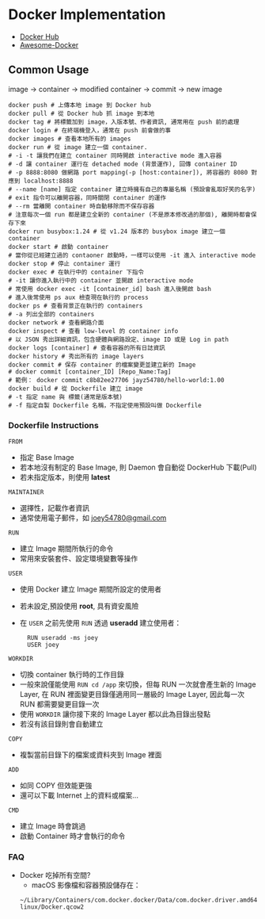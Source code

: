 # Docker Implementation
* [Docker Hub](https://hub.docker.com/)
* [Awesome-Docker](https://github.com/veggiemonk/awesome-docker)
## Common Usage
image -> container -> modified container -> commit -> new image

```shell
docker push # 上傳本地 image 到 Docker hub
docker pull # 從 Docker hub 抓 image 到本地
docker tag # 將標籤加到 image，入版本號、作者資訊, 通常用在 push 前的處理
docker login # 在終端機登入，通常在 push 前會做的事
docker images # 查看本地所有的 images
docker run # 從 image 建立一個 container.
# -i -t 讓我們在建立 container 同時開啟 interactive mode 進入容器
# -d 讓 container 運行在 detached mode (背景運作), 回傳 container ID
# -p 8888:8080 做網路 port mapping(-p [host:container]), 將容器的 8080 對應到 localhost:8888
# --name [name] 指定 container 建立時擁有自己的專屬名稱 (預設會亂取好笑的名字)
# exit 指令可以離開容器，同時關閉 container 的運作
# --rm 當離開 container 時自動移除而不保存容器
# 注意每次一個 run 都是建立全新的 container (不是原本修改過的那個), 離開時都會保存下來
docker run busybox:1.24 # 從 v1.24 版本的 busybox image 建立一個 container
docker start # 啟動 container
# 當你從已經建立過的 contaoner 啟動時，一樣可以使用 -it 進入 interactive mode
docker stop # 停止 container 運行
docker exec # 在執行中的 container 下指令
# -it 讓你進入執行中的 container 並開啟 interactive mode
# 常使用 docker exec -it [container_id] bash 進入後開啟 bash
# 進入後常使用 ps aux 檢查現在執行的 process
docker ps # 查看背景正在執行的 containers
# -a 列出全部的 containers
docker network # 查看網路介面
docker inspect # 查看 low-level 的 container info
# 以 JSON 秀出詳細資訊，包含硬體與網路設定、image ID 或是 Log in path
docker logs [container] # 查看容器的所有日誌資訊
docker history # 秀出所有的 image layers
docker commit # 保存 container 的檔案變更並建立新的 Image
# docker commit [container_ID] [Repo_Name:Tag]
# 範例： docker commit c8b82ee27706 jayz54780/hello-world:1.00
docker build # 從 Dockerfile 建立 image
# -t 指定 name 與 標籤(通常是版本號)
# -f 指定自製 Dockerfile 名稱，不指定使用預設叫做 Dockerfile
```

### Dockerfile Instructions

``FROM``
  * 指定 Base Image
  * 若本地沒有制定的 Base Image, 則 Daemon 會自動從 DockerHub 下載(Pull)
  * 若未指定版本，則使用 __latest__

``MAINTAINER``
  * 選擇性，記載作者資訊
  * 通常使用電子郵件，如 joey54780@gmail.com

``RUN``
  * 建立 Image 期間所執行的命令
  * 常用來安裝套件、設定環境變數等操作

``USER``
  * 使用 Docker 建立 Image 期間所設定的使用者
  * 若未設定,預設使用 __root__, 具有資安風險
  * 在 ``USER`` 之前先使用 ``RUN`` 透過 __useradd__ 建立使用者：

    ```
      RUN useradd -ms joey
      USER joey
    ```

``WORKDIR``
  * 切換 container 執行時的工作目錄
  * 一般來說僅能使用 ``RUN cd /app`` 來切換，但每 RUN 一次就會產生新的 Image Layer, 在 RUN 裡面變更目錄僅適用同一層級的 Image Layer, 因此每一次 RUN 都需要變更目錄一次
  * 使用 ``WORKDIR`` 讓你接下來的 Image Layer 都以此為目錄出發點
  * 若沒有該目錄則會自動建立

``COPY``
  * 複製當前目錄下的檔案或資料夾到 Image 裡面

``ADD``
  * 如同 COPY 但效能更強
  * 還可以下載 Internet 上的資料或檔案...

``CMD``
  * 建立 Image 時會跳過
  * 啟動 Container 時才會執行的命令

### FAQ

* Docker 吃掉所有空間?
  * macOS 影像檔和容器預設儲存在：
  ```shell
  ~/Library/Containers/com.docker.docker/Data/com.docker.driver.amd64-linux/Docker.qcow2
  ```
